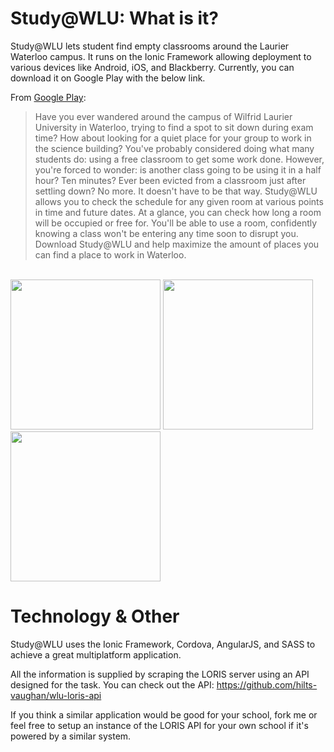 Study@WLU: What is it?
=========

Study@WLU lets student find empty classrooms around the Laurier Waterloo campus. It runs on the Ionic Framework allowing deployment
to various devices like Android, iOS, and Blackberry. Currently, you can download it on Google Play with the below link.

From <a href="https://play.google.com/store/apps/details?id=com.ionicframework.studywlu325660">Google Play</a>:

>Have you ever wandered around the campus of Wilfrid Laurier University in Waterloo, trying to find a spot to sit down during exam time? How about looking for a quiet place for your group to work in the science building?
>You've probably considered doing what many students do: using a free classroom to get some work done. However, you're forced to wonder: is another class going to be using it in a half hour? Ten minutes? Ever been evicted from a classroom just after settling down?
>No more. It doesn't have to be that way.
>Study@WLU allows you to check the schedule for any given room at various points in time and future dates. At a glance, you can check how long a room will be occupied or free for. You'll be able to use a room, confidently knowing a class won't be entering any time soon to disrupt you.
>Download Study@WLU and help maximize the amount of places you can find a place to work in Waterloo.

<br />

<img src="https://s3.amazonaws.com/pushbullet-uploads/ujwVeZQpY1A-2koeEvEeYXQ6LF3Kuoofhmx8Vb4OcDwP/Screenshot_2014-12-15-17-07-09.jpg" width="240px"/>
<img src="https://s3.amazonaws.com/pushbullet-uploads/ujwVeZQpY1A-1XaBHyFw7hfAJr4vfyKN4pKEbEL7MvLy/Screenshot_2014-12-15-17-07-44.jpg" width="240px"/>
<img src="https://s3.amazonaws.com/pushbullet-uploads/ujwVeZQpY1A-ZsCUHoU2ucDhyYgTNpRn85EwWBIoPmCB/Screenshot_2014-12-15-17-08-21.jpg" width="240px"/>

Technology & Other
===========

Study@WLU uses the Ionic Framework, Cordova, AngularJS, and SASS to achieve a great multiplatform application.

All the information is supplied by scraping the LORIS server using an API designed for the task. 
You can check out the API: https://github.com/hilts-vaughan/wlu-loris-api

If you think a similar application would be good for your school, fork me or feel free to setup an instance of the LORIS API for your own school if it's powered by a similar system.
